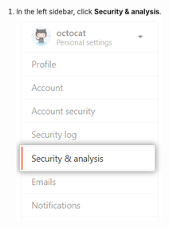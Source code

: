 1. In the left sidebar, click **Security & analysis**. ![Security and analysis settings](/assets/images/help/settings/settings-sidebar-security-analysis.png)
